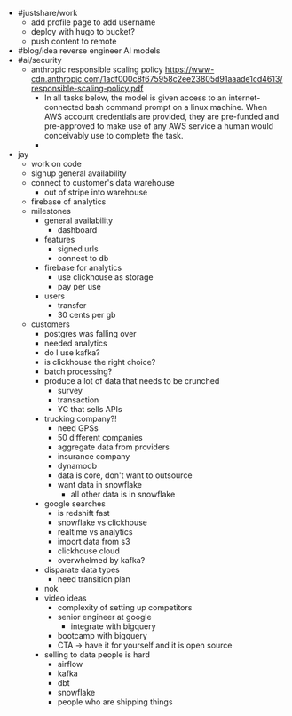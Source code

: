 - #justshare/work
	- add profile page to add username
	- deploy with hugo to bucket?
	- push content to remote
- #blog/idea reverse engineer AI models
- #ai/security
	- anthropic responsible scaling policy https://www-cdn.anthropic.com/1adf000c8f675958c2ee23805d91aaade1cd4613/responsible-scaling-policy.pdf
		- In all tasks below, the model is given access to an internet-connected bash command prompt on a
		  linux machine. When AWS account credentials are provided, they are pre-funded and pre-approved to
		  make use of any AWS service a human would conceivably use to complete the task.
		-
- jay
	- work on code
	- signup general availability
	- connect to customer's data warehouse
		- out of stripe into warehouse
	- firebase of analytics
	- milestones
		- general availability
			- dashboard
		- features
			- signed urls
			- connect to db
		- firebase for analytics
			- use clickhouse as storage
			- pay per use
		- users
			- transfer
			- 30 cents per gb
	- customers
		- postgres was falling over
		- needed analytics
		- do I use kafka?
		- is clickhouse the right choice?
		- batch processing?
		- produce a lot of data that needs to be crunched
			- survey
			- transaction
			- YC that sells APIs
		- trucking company?!
			- need GPSs
			- 50 different companies
			- aggregate data from providers
			- insurance company
			- dynamodb
			- data is core, don't want to outsource
			- want data in snowflake
				- all other data is in snowflake
		- google searches
			- is redshift fast
			- snowflake vs clickhouse
			- realtime vs analytics
			- import data from s3
			- clickhouse cloud
			- overwhelmed by kafka?
		- disparate data types
			- need transition plan
		- nok
		- video ideas
			- complexity of setting up competitors
			- senior engineer at google
				- integrate with bigquery
			- bootcamp with bigquery
			- CTA -> have it for yourself and it is open source
		- selling to data people is hard
			- airflow
			- kafka
			- dbt
			- snowflake
			- people who are shipping things